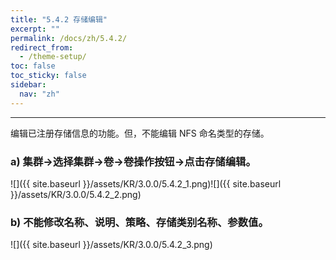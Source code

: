 ```yaml
---
title: "5.4.2 存储编辑"
excerpt: ""
permalink: /docs/zh/5.4.2/
redirect_from:
  - /theme-setup/
toc: false
toc_sticky: false
sidebar:
  nav: "zh"
---
```


---
编辑已注册存储信息的功能。但，不能编辑 NFS 命名类型的存储。

### a\) 集群→选择集群→卷→卷操作按钮→点击存储编辑。
![]({{ site.baseurl }}/assets/KR/3.0.0/5.4.2_1.png)![]({{ site.baseurl }}/assets/KR/3.0.0/5.4.2_2.png)

### b\) 不能修改名称、说明、策略、存储类别名称、参数值。
![]({{ site.baseurl }}/assets/KR/3.0.0/5.4.2_3.png)
